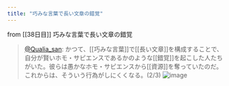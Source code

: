 ```yaml
---
title: "巧みな言葉で長い文章の錯覚"
---
```


from [[38日目]]
巧みな言葉で長い文章の錯覚
> [@Qualia_san](https://twitter.com/Qualia_san/status/1599068624072761344?s=20&t=fywaZf_eVkriXtjIRWOmCw): かつて、[[巧みな言葉]]で[[長い文章]]を構成することで、自分が賢いホモ・サピエンスであるかのような[[錯覚]]を起こした人たちがいた。彼らは愚かなホモ・サピエンスから[[資源]]を奪っていたのだ。これからは、そういう行為がしにくくなる。(2/3)
> ![image](https://pbs.twimg.com/media/FjEHF2QVUAElri2.png)
